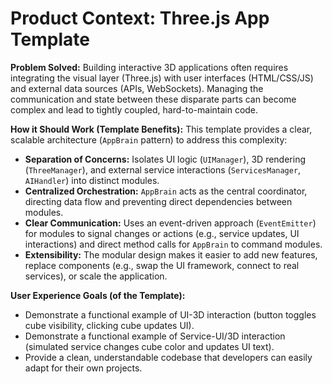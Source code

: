# Product Context: Three.js App Template

**Problem Solved:** Building interactive 3D applications often requires integrating the visual layer (Three.js) with user interfaces (HTML/CSS/JS) and external data sources (APIs, WebSockets). Managing the communication and state between these disparate parts can become complex and lead to tightly coupled, hard-to-maintain code.

**How it Should Work (Template Benefits):** This template provides a clear, scalable architecture (`AppBrain` pattern) to address this complexity:

- **Separation of Concerns:** Isolates UI logic (`UIManager`), 3D rendering (`ThreeManager`), and external service interactions (`ServicesManager`, `AIHandler`) into distinct modules.
- **Centralized Orchestration:** `AppBrain` acts as the central coordinator, directing data flow and preventing direct dependencies between modules.
- **Clear Communication:** Uses an event-driven approach (`EventEmitter`) for modules to signal changes or actions (e.g., service updates, UI interactions) and direct method calls for `AppBrain` to command modules.
- **Extensibility:** The modular design makes it easier to add new features, replace components (e.g., swap the UI framework, connect to real services), or scale the application.

**User Experience Goals (of the Template):**

- Demonstrate a functional example of UI-3D interaction (button toggles cube visibility, clicking cube updates UI).
- Demonstrate a functional example of Service-UI/3D interaction (simulated service changes cube color and updates UI text).
- Provide a clean, understandable codebase that developers can easily adapt for their own projects.
